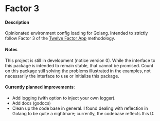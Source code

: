 # Factor 3

#### Description
Opinionated environment config loading for Golang.  Intended to strictly follow Factor 3 of the [Twelve Factor App](https://12factor.net/) methodology.

#### Notes
This project is still in development (notice version 0).  While the interface to this package is intended to remain stable, that cannot be promised.  Count on this package still solving the problems illustrated in the examples, not necessarily the interface to use or initialize this package.

#### Currently planned improvements:
- Add logging (with option to inject your own logger).
- Add docs (godocs)
- Clean up the code base in general.  I found dealing with reflection in Golang to be quite a nightmare; currently, the codebase reflects this D:
